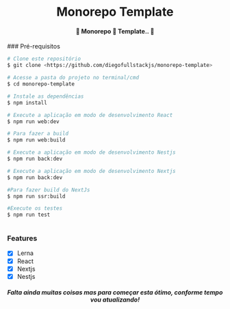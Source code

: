 <h1 align="center">Monorepo Template</h1>
<h4 align="center"> 
	🚧  Monorepo 🚀 Template..  🚧
</h4>
### Pré-requisitos

```bash
# Clone este repositório
$ git clone <https://github.com/diegofullstackjs/monorepo-template>

# Acesse a pasta do projeto no terminal/cmd
$ cd monorepo-template

# Instale as dependências
$ npm install

# Execute a aplicação em modo de desenvolvimento React
$ npm run web:dev

# Para fazer a build
$ npm run web:build

# Execute a aplicação em modo de desenvolvimento Nestjs
$ npm run back:dev

# Execute a aplicação em modo de desenvolvimento Nextjs
$ npm run back:dev

#Para fazer build do NextJs
$ npm run ssr:build

#Execute os testes 
$ npm run test



```


### Features
- [x] Lerna
- [x] React
- [x] Nextjs
- [x] Nestjs

<h5 align="center">Falta ainda muitas coisas mas para começar esta ótimo, conforme tempo vou atualizando!</h5>
